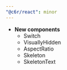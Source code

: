 ```yaml
---
"@c6r/react": minor
---
```


- **New components**
  - Switch
  - VisuallyHidden
  - AspectRatio
  - Skeleton
  - SkeletonText
